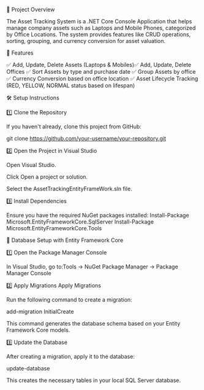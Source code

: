 📌 Project Overview

The Asset Tracking System is a .NET Core Console Application that helps manage company assets such as Laptops and Mobile Phones, categorized by Office Locations. The system provides features like CRUD operations, sorting, grouping, and currency conversion for asset valuation.

🎯 Features

✅ Add, Update, Delete Assets (Laptops & Mobiles)✅ Add, Update, Delete Offices
✅ Sort Assets by type and purchase date
✅ Group Assets by office
✅ Currency Conversion based on office location
✅ Asset Lifecycle Tracking (RED, YELLOW, NORMAL status based on lifespan)

🛠️ Setup Instructions

1️⃣ Clone the Repository

If you haven't already, clone this project from GitHub:

git clone https://github.com/your-username/your-repository.git

2️⃣ Open the Project in Visual Studio

Open Visual Studio.

Click Open a project or solution.

Select the AssetTrackingEntityFrameWork.sln file.

3️⃣ Install Dependencies

Ensure you have the required NuGet packages installed:
Install-Package Microsoft.EntityFrameworkCore.SqlServer
Install-Package Microsoft.EntityFrameworkCore.Tools

🛂 Database Setup with Entity Framework Core

1️⃣ Open the Package Manager Console

In Visual Studio, go to:Tools → NuGet Package Manager → Package Manager Console

2️⃣ Apply Migrations
Apply Migrations

Run the following command to create a migration:

add-migration InitialCreate

This command generates the database schema based on your Entity Framework Core models.

3️⃣ Update the Database

After creating a migration, apply it to the database:

update-database

This creates the necessary tables in your local SQL Server database.

